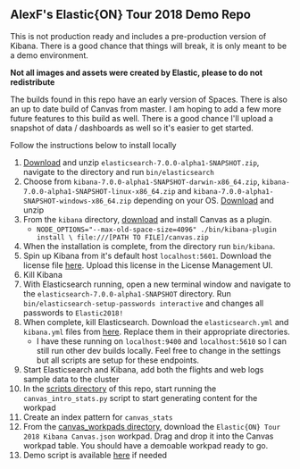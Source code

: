 ## AlexF's Elastic{ON} Tour 2018 Demo Repo

This is not production ready and includes a pre-production version of Kibana. There is a good chance that things will break, it is only meant to be a demo environment.

**Not all images and assets were created by Elastic, please to do not redistribute**

The builds found in this repo have an early version of Spaces. There is also an up to date build of Canvas from master. I am hoping to add a few more future features to this build as well. There is a good chance I'll upload a snapshot of data / dashboards as well so it's easier to get started.

Follow the instructions below to install locally

1. [Download](https://drive.google.com/open?id=1puNqeAPjNt4AfG-oscW8eRo9tNS42rGu) and unzip `elasticsearch-7.0.0-alpha1-SNAPSHOT.zip`, navigate to the directory and run `bin/elasticsearch`
2. Choose from `kibana-7.0.0-alpha1-SNAPSHOT-darwin-x86_64.zip`, `kibana-7.0.0-alpha1-SNAPSHOT-linux-x86_64.zip` and `kibana-7.0.0-alpha1-SNAPSHOT-windows-x86_64.zip` depending on your OS. [Download](https://drive.google.com/open?id=1i0hsiWTVkxkDq8xT9EDmEX0LFO6-yn5X) and unzip
3. From the `kibana` directory, [download](https://drive.google.com/open?id=18W_ypEpATl2RqKET1OWqnD0YgALcaGmT) and install Canvas as a plugin.
   * `NODE_OPTIONS="--max-old-space-size=4096" ./bin/kibana-plugin install \
      file:///[PATH TO FILE]/canvas.zip`
4. When the installation is complete, from the directory run `bin/kibana`.
5. Spin up Kibana from it's default host `localhost:5601`. Download the license file [here](https://drive.google.com/open?id=1Q7ru9TbxcTdLuAX4XyT_UeKIH8DaSVNq). Upload this license in the License Management UI.
6. Kill Kibana
7. With Elasticsearch running, open a new terminal window and navigate to the `elasticsearch-7.0.0-alpha1-SNAPSHOT` directory. Run `bin/elasticsearch-setup-passwords interactive` and changes all passwords to `Elastic2018!`
8. When complete, kill Elasticsearch. Download the `elasticsearch.yml` and `kibana.yml` files from [here](https://drive.google.com/open?id=1s7LKwKuZpnPkJyKIYkO4jATzDBYgjE0J). Replace them in their appropriate directories.
    * I have these running on `localhost:9400` and `localhost:5610` so I can still run other dev builds locally. Feel free to change in the settings but all scripts are setup for these endpoints.
10. Start Elasticsearch and Kibana, add both the flights and web logs sample data to the cluster
11. In the [scripts directory](https://github.com/alexfrancoeur/elasticon_tour_2018_alexf/tree/master/all_scripts) of this repo, start running the `canvas_intro_stats.py` script to start generating content for the workpad
12. Create an index pattern for `canvas_stats`
13. From the [canvas_workpads directory](https://github.com/alexfrancoeur/elasticon_tour_2018_alexf/tree/master/all_canvas_workpads), download the `Elastic{ON} Tour 2018 Kibana Canvas.json` workpad. Drag and drop it into the Canvas workpad table. You should have a demoable workpad ready to go.
14. Demo script is available [here](https://docs.google.com/document/d/1k3kjuscjdLkW_ECTMT9qE9Ck8Rdcl6IELiZO78aboWs/edit?usp=sharing) if needed

